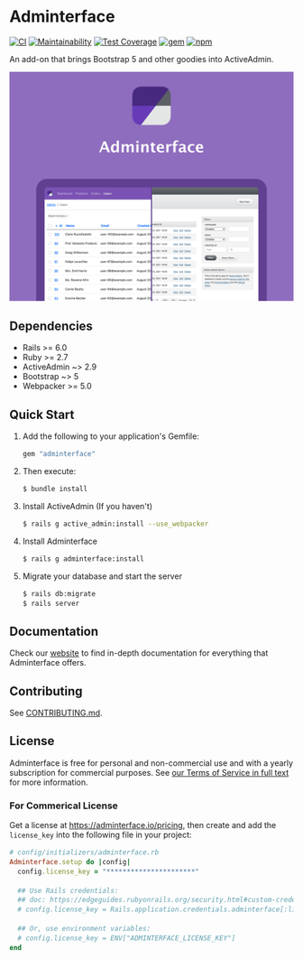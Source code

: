 # Adminterface <!-- omit in toc -->
[![CI](https://github.com/CMDBrew/adminterface/actions/workflows/ci.yml/badge.svg?branch=main)](https://github.com/CMDBrew/adminterface/actions/workflows/ci.yml)
[![Maintainability](https://api.codeclimate.com/v1/badges/4dbedfdf21a2d675d2ca/maintainability)](https://codeclimate.com/github/CMDBrew/adminterface/maintainability)
[![Test Coverage](https://api.codeclimate.com/v1/badges/4dbedfdf21a2d675d2ca/test_coverage)](https://codeclimate.com/github/CMDBrew/adminterface/test_coverage)
[![gem](https://img.shields.io/gem/v/adminterface?color=%23E9573F&label=rubygems.org)](https://rubygems.org/gems/adminterface)
[![npm](https://img.shields.io/npm/v/@cmdbrew/adminterface?color=%230273B4&label=npmjs.com)](https://www.npmjs.com/package/@cmdbrew/adminterface)

An add-on that brings Bootstrap 5 and other goodies into ActiveAdmin.

[![](preview.jpg)](https://adminterface.io)

## Dependencies
- Rails >= 6.0
- Ruby >= 2.7
- ActiveAdmin ~> 2.9
- Bootstrap ~> 5
- Webpacker >= 5.0

## Quick Start
1. Add the following to your application's Gemfile:
   ```ruby
   gem "adminterface"
   ```
2. Then execute:
   ```bash
   $ bundle install
   ```
3. Install ActiveAdmin (If you haven't)
   ```bash
   $ rails g active_admin:install --use_webpacker
   ```
4. Install Adminterface
   ```bash
   $ rails g adminterface:install
   ```
5. Migrate your database and start the server
   ```bash
   $ rails db:migrate
   $ rails server
   ```

## Documentation
Check our [website](https://adminterface.io) to find in-depth documentation for everything that Adminterface offers.

## Contributing
See [CONTRIBUTING.md](CONTRIBUTING.md).

## License
Adminterface is free for personal and non-commercial use and with a yearly subscription for commercial purposes. See [our Terms of Service in full text](LICENSE.md) for more information.

### For Commerical License
Get a license at https://adminterface.io/pricing, then create and add the `license_key` into the following file in your project:
```ruby
# config/initializers/adminterface.rb
Adminterface.setup do |config|
  config.license_key = "**********************"

  ## Use Rails credentials:
  ## doc: https://edgeguides.rubyonrails.org/security.html#custom-credentials
  # config.license_key = Rails.application.credentials.adminterface[:license_key]

  ## Or, use environment variables:
  # config.license_key = ENV["ADMINTERFACE_LICENSE_KEY"]
end
```
